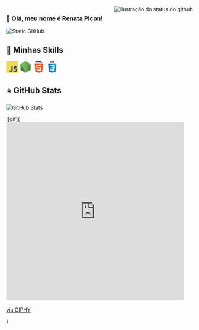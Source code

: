 <img align='right' src="https://github-readme-stats.vercel.app/api?username=renatapicon&show_icons=true&title_color=783c00&text_color=af552e&icon_color=783c00&bg_color=f8efd4&cache_seconds=2300" alt="ilustração do status do github">

### 💜 Olá, meu nome é Renata Picon!

<img src="https://img.shields.io/static/v1?label=Overview&message=RenataPicon&color=f8efd4&style=for-the-badge&logo=GitHub" alt="Static GitHub">

## 🚀 Minhas Skills


<code><img height="32" src="https://raw.githubusercontent.com/github/explore/80688e429a7d4ef2fca1e82350fe8e3517d3494d/topics/javascript/javascript.png" alt="Javascript"/></code>
<code><img height="32" src="https://raw.githubusercontent.com/github/explore/80688e429a7d4ef2fca1e82350fe8e3517d3494d/topics/nodejs/nodejs.png" alt="Nodejs"/></code>
<code><img height="32" src="https://raw.githubusercontent.com/github/explore/80688e429a7d4ef2fca1e82350fe8e3517d3494d/topics/html/html.png" alt="HTML5"/></code>
<code><img height="32" src="https://raw.githubusercontent.com/github/explore/80688e429a7d4ef2fca1e82350fe8e3517d3494d/topics/css/css.png" alt="CSS"/></code>





## ⭐ GitHub Stats

![GitHub Stats](https://github-readme-stats.vercel.app/api?username=renatapicon&show_icons=true)

![gif](<iframe src="https://giphy.com/embed/vhsNmFjuN4WDS" width="480" height="480" frameBorder="0" class="giphy-embed" allowFullScreen></iframe><p><a href="https://giphy.com/gifs/cat-version-chatting-vhsNmFjuN4WDS">via GIPHY</a></p>)
